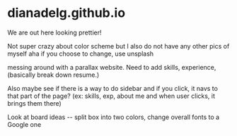 # dianadelg.github.io

We are out here looking prettier!

Not super crazy about color scheme but I also do not have any other pics of myself aha
    if you choose to change, use unsplash


messing around with a parallax website. Need to add skills, experience, (basically break down resume.)


Also maybe see if there is a way to do sidebar and if you click, it navs to that part of the page? (ex: skills, exp, about me and when user clicks, it brings them there)

Look at board ideas -- split box into two colors, change overall fonts to a Google one
